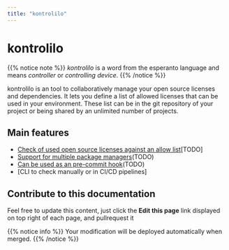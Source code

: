 ```yaml
---
title: "kontrolilo"
---
```


# kontrolilo

{{% notice note %}}
*kontrolilo* is a word from the esperanto language and means *controller* or *controlling device*.
{{% /notice %}}

kontrolilo is an tool to collaboratively manage your open source licenses and dependencies. It lets you define a list of allowed licenses that can be used in your environment. These list can be in the git repository of your project or being shared by an unlimited number of projects.

## Main features

* [Check of used open source licenses against an allow list](http_///)[TODO]
* [Support for multiple package managers]()(TODO)
* [Can be used as an pre-commit hook]()(TODO)
* [CLI to check manually or in CI/CD pipelines]

## Contribute to this documentation
Feel free to update this content, just click the **Edit this page** link displayed on top right of each page, and pullrequest it

{{% notice info %}}
Your modification will be deployed automatically when merged.
{{% /notice %}}
